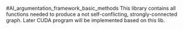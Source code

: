 #AI_argumentation_framework_basic_methods
This library contains all functions needed to produce a not self-conflicting, strongly-connected graph. Later CUDA program will be implemented based on this lib.